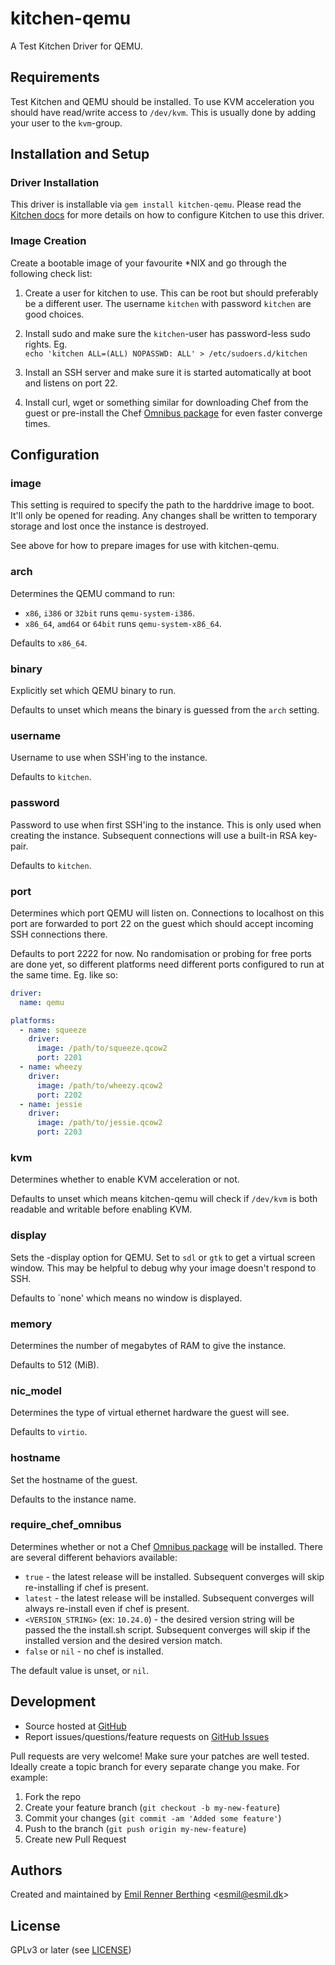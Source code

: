 # <a name="title"></a> kitchen-qemu

A Test Kitchen Driver for QEMU.


## <a name="requirements"></a> Requirements

Test Kitchen and QEMU should be installed. To use KVM acceleration
you should have read/write access to `/dev/kvm`. This is usually
done by adding your user to the `kvm`-group.


## <a name="installation"></a> Installation and Setup

### <a name="installation-driver"></a> Driver Installation

This driver is installable via `gem install kitchen-qemu`.
Please read the [Kitchen docs][docs] for more details
on how to configure Kitchen to use this driver.

### <a name="installation-image"></a> Image Creation

Create a bootable image of your favourite \*NIX and go through
the following check list:

1. Create a user for kitchen to use. This can be root but
   should preferably be a different user.
   The username `kitchen` with password `kitchen` are good choices.

2. Install sudo and make sure the `kitchen`-user has
   password-less sudo rights. Eg. <br/>
   `echo 'kitchen ALL=(ALL) NOPASSWD: ALL' > /etc/sudoers.d/kitchen`

3. Install an SSH server and make sure it is started automatically
   at boot and listens on port 22.

4. Install curl, wget or something similar for downloading
   Chef from the guest or pre-install the Chef
   [Omnibus package][chef_omnibus_dl] for even faster
   converge times.


## <a name="config"></a> Configuration

### <a name="config-image"></a> image

This setting is required to specify the path to
the harddrive image to boot. It'll only be opened for reading.
Any changes shall be written to temporary storage
and lost once the instance is destroyed.

See above for how to prepare images for use with kitchen-qemu.

### <a name="config-arch"></a> arch

Determines the QEMU command to run:
* `x86`,  `i386` or `32bit` runs `qemu-system-i386`.
* `x86_64`, `amd64` or `64bit` runs `qemu-system-x86_64`.

Defaults to `x86_64`.

### <a name="config-binary"></a> binary

Explicitly set which QEMU binary to run.

Defaults to unset which means the binary is guessed from the `arch` setting.

### <a name="config-username"></a> username

Username to use when SSH'ing to the instance.

Defaults to `kitchen`.

### <a name="config-password"></a> password

Password to use when first SSH'ing to the instance.
This is only used when creating the instance.
Subsequent connections will use a built-in RSA key-pair.

Defaults to `kitchen`.

### <a name="config-port"></a> port

Determines which port QEMU will listen on. Connections to
localhost on this port are forwarded to port 22 on the guest
which should accept incoming SSH connections there.

Defaults to port 2222 for now. No randomisation or probing for free
ports are done yet, so different platforms need different ports
configured to run at the same time. Eg. like so:
```yaml
driver:
  name: qemu

platforms:
  - name: squeeze
    driver:
      image: /path/to/squeeze.qcow2
      port: 2201
  - name: wheezy
    driver:
      image: /path/to/wheezy.qcow2
      port: 2202
  - name: jessie
    driver:
      image: /path/to/jessie.qcow2
      port: 2203
```

### <a name="config-kvm"></a> kvm

Determines whether to enable KVM acceleration or not.

Defaults to unset which means kitchen-qemu will check
if `/dev/kvm` is both readable and writable before
enabling KVM.

### <a name="config-display"></a> display

Sets the -display option for QEMU. Set to `sdl` or `gtk`
to get a virtual screen window. This may be helpful to
debug why your image doesn't respond to SSH.

Defaults to `none' which means no window is displayed.

### <a name="config-memory"></a> memory

Determines the number of megabytes of RAM to give the instance.

Defaults to 512 (MiB).

### <a name="config-nic-model"></a> nic\_model

Determines the type of virtual ethernet hardware the guest will see.

Defaults to `virtio`.

### <a name="config-hostname"></a> hostname

Set the hostname of the guest.

Defaults to the instance name.

### <a name="config-require-chef-omnibus"></a> require\_chef\_omnibus

Determines whether or not a Chef [Omnibus package][chef_omnibus_dl] will be
installed. There are several different behaviors available:

* `true` - the latest release will be installed. Subsequent converges
  will skip re-installing if chef is present.
* `latest` - the latest release will be installed. Subsequent converges
  will always re-install even if chef is present.
* `<VERSION_STRING>` (ex: `10.24.0`) - the desired version string will
  be passed the the install.sh script. Subsequent converges will skip if
  the installed version and the desired version match.
* `false` or `nil` - no chef is installed.

The default value is unset, or `nil`.

## <a name="development"></a> Development

* Source hosted at [GitHub][repo]
* Report issues/questions/feature requests on [GitHub Issues][issues]

Pull requests are very welcome! Make sure your patches are well tested.
Ideally create a topic branch for every separate change you make. For
example:

1. Fork the repo
2. Create your feature branch (`git checkout -b my-new-feature`)
3. Commit your changes (`git commit -am 'Added some feature'`)
4. Push to the branch (`git push origin my-new-feature`)
5. Create new Pull Request

## <a name="authors"></a> Authors

Created and maintained by [Emil Renner Berthing][author] <<esmil@esmil.dk>>


## <a name="license"></a> License

GPLv3 or later (see [LICENSE][license])


[author]:           https://github.com/esmil
[issues]:           https://github.com/esmil/kitchen-qemu/issues
[license]:          https://github.com/esmil/kitchen-qemu/blob/master/LICENSE
[repo]:             https://github.com/esmil/kitchen-qemu
[docs]:             http://kitchen.ci/docs/getting-started/creating-cookbook
[chef_omnibus_dl]:  http://www.chef.io/chef/install/
